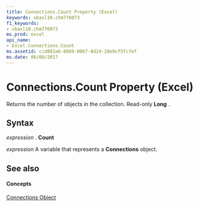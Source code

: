 ```yaml
---
title: Connections.Count Property (Excel)
keywords: vbaxl10.chm776073
f1_keywords:
- vbaxl10.chm776073
ms.prod: excel
api_name:
- Excel.Connections.Count
ms.assetid: ccd881e6-0869-0067-8d24-20e9cf5fc7ef
ms.date: 06/08/2017
---
```



# Connections.Count Property (Excel)

Returns the number of objects in the collection. Read-only **Long** .


## Syntax

 _expression_ . **Count**

 _expression_ A variable that represents a **Connections** object.


## See also


#### Concepts


[Connections Object](connections-object-excel.md)

